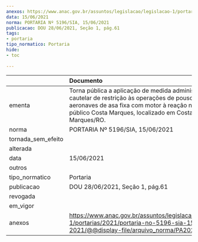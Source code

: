 ```yaml
---
anexos: https://www.anac.gov.br/assuntos/legislacao/legislacao-1/portarias/2021/portaria-no-5196-sia-15-06-2021/@@display-file/arquivo_norma/PA2021-5196.pdf
data: 15/06/2021
norma: PORTARIA Nº 5196/SIA, 15/06/2021
publicacao: DOU 28/06/2021, Seção 1, pág.61
tags:
- portaria
tipo_normatico: Portaria
hide: 
- toc 
 
---
```


|                    | Documento                                                                                                                                                                                                      |
|:-------------------|:---------------------------------------------------------------------------------------------------------------------------------------------------------------------------------------------------------------|
| ementa             | Torna pública a aplicação de medida administrativa cautelar de restrição às operações de pouso de aeronaves de asa fixa com motor à reação no aeródromo público Costa Marques, localizado em Costa Marques/RO. |
| norma              | PORTARIA Nº 5196/SIA, 15/06/2021                                                                                                                                                                               |
| tornada_sem_efeito |                                                                                                                                                                                                                |
| alterada           |                                                                                                                                                                                                                |
| data               | 15/06/2021                                                                                                                                                                                                     |
| outros             |                                                                                                                                                                                                                |
| tipo_normatico     | Portaria                                                                                                                                                                                                       |
| publicacao         | DOU 28/06/2021, Seção 1, pág.61                                                                                                                                                                                |
| revogada           |                                                                                                                                                                                                                |
| em_vigor           |                                                                                                                                                                                                                |
| anexos             | https://www.anac.gov.br/assuntos/legislacao/legislacao-1/portarias/2021/portaria-no-5196-sia-15-06-2021/@@display-file/arquivo_norma/PA2021-5196.pdf                                                           |